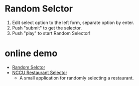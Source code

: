 # Random Selctor
1. Edit select option to the left form, separate option by enter.
2. Push "submit" to get the selector.
3. Push "play" to start Random Selector!

# online demo
* [Random Selctor](http://fast-shore-4886.herokuapp.com/rs/)
* [NCCU Restaurant Selector](http://fast-shore-4886.herokuapp.com/rs/nccu_eat)
    - A small application for randomly selecting a restaurant.
